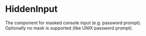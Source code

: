 # HiddenInput

The component for masked console input (e.g. password prompt).
Optionally no mask is supported (like UNIX password prompt).
